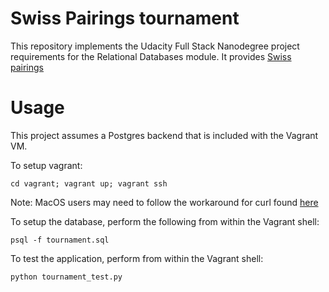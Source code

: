 # Swiss Pairings tournament
This repository implements the Udacity Full Stack Nanodegree project
requirements for the Relational Databases module. It provides
[Swiss pairings](https://en.wikipedia.org/wiki/Swiss-system_tournament)

# Usage
This project assumes a Postgres backend that is included with the Vagrant VM.

To setup vagrant:

`cd vagrant; vagrant up; vagrant ssh`

Note: MacOS users may need to follow the workaround for curl found [here](https://github.com/mitchellh/vagrant/issues/7997)

To setup the database, perform the following from within the Vagrant shell:

`psql -f tournament.sql`

To test the application, perform from within the Vagrant shell:

`python tournament_test.py`
